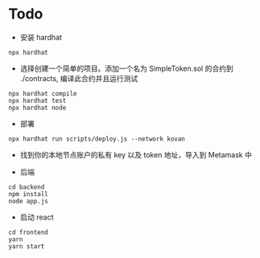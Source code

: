 # Todo

- 安装 hardhat

```shell
npx hardhat
```

- 选择创建一个简单的项目。添加一个名为 SimpleToken.sol 的合约到 ./contracts, 编译此合约并且运行测试

```shell
npx hardhat compile
npx hardhat test
npx hardhat node
```

- 部署

```shell
npx hardhat run scripts/deploy.js --network kovan
```

- 找到你的本地节点账户的私有 key 以及 token 地址，导入到 Metamask 中

- 后端

```shell
cd backend
npm install
node app.js
```

- 启动 react

```shell
cd frontend
yarn 
yarn start
```